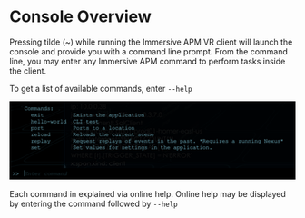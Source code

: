 # Console Overview

Pressing tilde (~) while running the Immersive APM VR client will launch the console and provide you with a command line prompt. 
From the command line, you may enter any Immersive APM command to perform tasks inside the client.

To get a list of available commands, enter `--help`

![Hyper cubes on grid](img/help.png)

Each command in explained via online help.  Online help may be displayed by entering the command followed by `--help`
